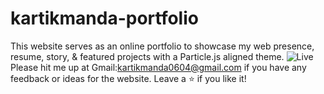 # kartikmanda-portfolio
This website serves as an online portfolio to showcase my web presence, resume, story, &amp; featured projects with a Particle.js aligned theme.
![Live](https://github.com/kartikmanda/kartikmanda-portfolio/assets/125468266/bda23ae0-42b4-4956-9722-b57978fa9419)
Please hit me up at Gmail:kartikmanda0604@gmail.com if you have any feedback or ideas for the website. Leave a ⭐  if you like it!
